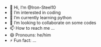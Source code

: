 - 👋 Hi, I’m @Iron-Steel10
- 👀 I’m interested in coding
- 🌱 I’m currently learning python
- 💞️ I’m looking to collaborate on some codes
- 📫 How to reach me ...
- 😄 Pronouns: he/him
- ⚡ Fun fact: ...

<!---
Iron-Steel10/Iron-Steel10 is a ✨ special ✨ repository because its `README.md` (this file) appears on your GitHub profile.
You can click the Preview link to take a look at your changes.
--->
